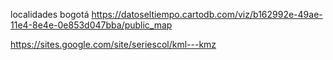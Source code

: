 
localidades bogotá
https://datoseltiempo.cartodb.com/viz/b162992e-49ae-11e4-8e4e-0e853d047bba/public_map


https://sites.google.com/site/seriescol/kml---kmz


